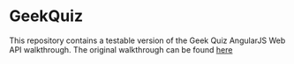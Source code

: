 # GeekQuiz
This repository contains a testable version of the Geek Quiz AngularJS Web API walkthrough. The original walkthrough can be found [here](http://www.asp.net/web-api/overview/getting-started-with-aspnet-web-api/build-a-single-page-application-spa-with-aspnet-web-api-and-angularjs)
